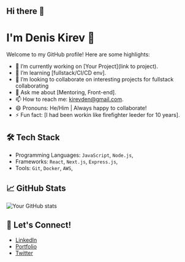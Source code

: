 ## Hi there 👋

# I'm Denis Kirev 👋

Welcome to my GitHub profile! Here are some highlights:

- 🔭 I’m currently working on [Your Project](link to project).
- 🌱 I’m learning [fullstack/CI/CD env].
- 👯 I’m looking to collaborate on interesting projects for fullstack collaborating
- 💬 Ask me about [Mentoring, Front-end].
- 📫 How to reach me: [kirevden@gmail.com](mailto:kirevden@gmail.com).
- 😄 Pronouns: He/Him | Always happy to collaborate!
- ⚡ Fun fact: [I had been workin like firefighter leeder for 10 years].

## 🛠 Tech Stack
- Programming Languages: `JavaScript`, `Node.js`, 
- Frameworks: `React`, `Next.js`, `Express.js`,
- Tools: `Git`, `Docker`, `AWS`, 

## 📈 GitHub Stats
![Your GitHub stats](https://github-readme-stats.vercel.app/api?username=Den-web&show_icons=true&theme=radical)

## 🔗 Let's Connect!
- [LinkedIn](https://www.linkedin.com/in/denis-js-kirev-404291b3)
- [Portfolio](https://den-web.github.io)
- [Twitter](https://x.com/kirevden)
